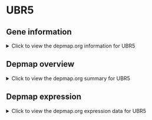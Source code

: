 <h1>UBR5</h1>

<h2>Gene information</h2>
<details>
  <summary>Click to view the depmap.org information for UBR5</summary>
  <iframe src="https://depmap.org/portal/gene/UBR5?tab=about" style="border:none;width:100%;height:800px"></iframe>
</details>

<h2>Depmap overview</h2>
<details>
  <summary>Click to view the depmap.org summary for UBR5</summary>
  <iframe src="https://depmap.org/portal/gene/UBR5?tab=overview" style="border:none;width:100%;height:800px"></iframe>
</details>

<h2>Depmap expression</h2>
<details>
  <summary>Click to view the depmap.org expression data for UBR5</summary>
  <iframe src="https://depmap.org/portal/gene/UBR5?tab=characterization" style="border:none;width:100%;height:800px"></iframe>
</details>


<!--
<h2>Reactome Pathway diagram</h2>
PNAME
-->



